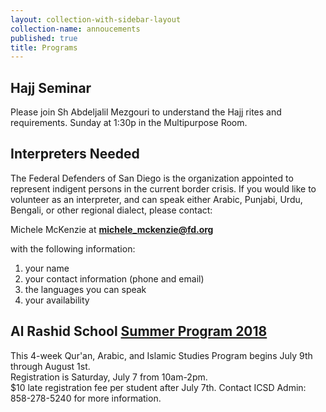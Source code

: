```yaml
---
layout: collection-with-sidebar-layout
collection-name: annoucements
published: true
title: Programs
---
```

## Hajj Seminar

Please join Sh Abdeljalil Mezgouri to understand the Hajj rites and requirements. Sunday at 1:30p in the Multipurpose Room. 

## Interpreters Needed
The Federal Defenders of San Diego is the organization appointed to represent indigent persons in the current border crisis. If you would like to volunteer as an interpreter, and can speak either Arabic, Punjabi, Urdu, Bengali, or other regional dialect, please contact:

Michele McKenzie at **michele_mckenzie@fd.org** 

with the following information:  
1) your name  
2) your contact information (phone and email)  
3) the languages you can speak  
4) your availability

## Al Rashid School [Summer Program 2018](http://www.icsd.org/events/alrashid-summer-program)
This 4-week Qur'an, Arabic, and Islamic Studies Program begins July 9th through August 1st.  
Registration is Saturday, July 7 from 10am-2pm.  
$10 late registration fee per student after July 7th.
Contact ICSD Admin: 858-278-5240 for more information.

